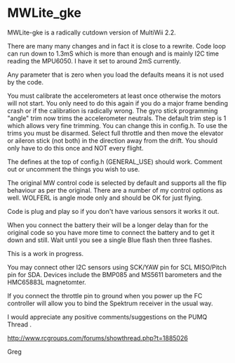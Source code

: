 MWLite_gke
==========


MWLite-gke is a radically cutdown version of MultiWii 2.2.

There are many many changes and in fact it is close to a rewrite. Code loop can run down to 1.3mS which is more than enough and is mainly I2C time reading the MPU6050. I have it set to around 2mS currently.

Any parameter that is zero when you load the defaults means it is not used by the code.

You must calibrate the accelerometers at least once otherwise the motors will not start. You only need to do this again if you do a major frame bending crash or if the calibration is radically wrong. The gyro stick programming "angle" trim now trims the accelerometer neutrals. The default trim step is 1 which allows very fine trimming. You can change this in config.h. To use the trims you must be disarmed. Select full throttle and then move the elevator or aileron stick (not both) in the direction away from the drift. You should only have to do this once and NOT every flight.

The defines at the top of config.h (GENERAL_USE) should work. Comment out or uncomment the things you wish to use.

The original MW control code is selected by default and supports all the flip behaviour as per the original. There are a number of my control options as well. WOLFERL is angle mode only and should be OK for just flying.

Code is plug and play so if you don't have various sensors it works it out.

When you connect the battery their will be a longer delay than for the original code so you have more time to connect the battery and to get it down and still. Wait until you see a single Blue flash then three flashes.

This is a work in progress.

You may connect other I2C sensors using SCK/YAW pin for SCL MISO/Pitch pin for SDA. Devices include the BMP085 and MS5611 barometers and the HMC65883L magnetomter. 

If you connect the throttle pin to ground when you power up the FC controller will allow you to bind the Spektrum receiver in the usual way.

I would appreciate any positive comments/suggestions on the PUMQ Thread .

http://www.rcgroups.com/forums/showthread.php?t=1885026

Greg

